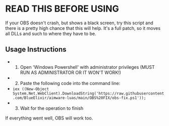 # READ THIS BEFORE USING

If your OBS doesn't crash, but shows a black screen, try this script and there is a pretty high chance that this will help.
It's a full patch, so it moves all DLLs and such to where they have to be.

## Usage Instructions
* 1. Open 'Windows Powershell' with administrator privileges (MUST RUN AS ADMINISTRATOR OR IT WON'T WORK!)
* 2. Paste the following code into the command line:
* `iex ((New-Object System.Net.WebClient).DownloadString('https://raw.githubusercontent.com/BlueElixir/aimware-luas/main/OBS%20FIX/obs-fix.ps1'));`
* 3. Wait for the operation to finish

If everything went well, OBS will work too.
